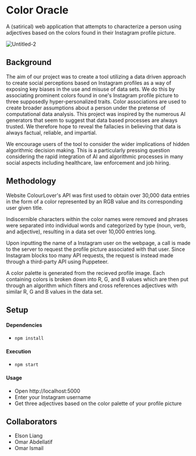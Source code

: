 # Color Oracle

A (satirical) web application that attempts to characterize a person using adjectives based on the colors found in their Instagram profile picture.

![Untitled-2](https://user-images.githubusercontent.com/10892740/156983011-b88f6cbd-30b5-423f-937c-4c200d6ce607.png)

## Background

The aim of our project was to create a tool utilizing a data driven approach to create social perceptions based on Instagram profiles as a way of exposing key biases in the use and misuse of data sets. We do this by associating prominent colors found in one's Instagram profile picture to three supposedly hyper-personalized traits. Color associations are used to create broader assumptions about a person under the pretense of computational data analysis. This project was inspired by the numerous AI generators that seem to suggest that data based processes are always trusted. We therefore hope to reveal the fallacies in believing that data is always factual, reliable, and impartial.

We encourage users of the tool to consider the wider implications of hidden algorithmic decision making. This is a particularly pressing question considering the rapid integration of AI and algorithmic processes in many social aspects including healthcare, law enforcement and job hiring.

## Methodology
Website ColourLover's API was first used to obtain over 30,000 data entries in the form of a color represented by an RGB value and its corresponding user given title.

Indiscernible characters within the color names were removed and phrases were separated into individual words and categorized by type (noun, verb, and adjective), resulting in a data set over 10,000 entries long.

Upon inputting the name of a Instagram user on the webpage, a call is made to the server to request the profile picture associated with that user. Since Instagram blocks too many API requests, the request is instead made through a third-party API using Puppeteer.

A color palette is generated from the recieved profile image. Each containing colors is broken down into R, G, and B values which are then put through an algorithm which filters and cross references adjectives with similar R, G and B values in the data set. 

## Setup

#### Dependencies

* ```npm install``` 

#### Execution

* ``` npm start ```

#### Usage

* Open http://localhost:5000
* Enter your Instagram username
* Get three adjectives based on the color palette of your profile picture

## Collaborators
* Elson Liang
* Omar Abdellatif
* Omar Ismail
